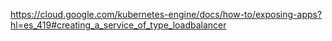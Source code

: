 https://cloud.google.com/kubernetes-engine/docs/how-to/exposing-apps?hl=es_419#creating_a_service_of_type_loadbalancer
